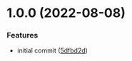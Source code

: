 # 1.0.0 (2022-08-08)


### Features

* initial commit ([5dfbd2d](https://github.com/rafalmaciejewski/show-my-stuff/commit/5dfbd2dd1da3b5f731fc06703eff3c52176117db))
